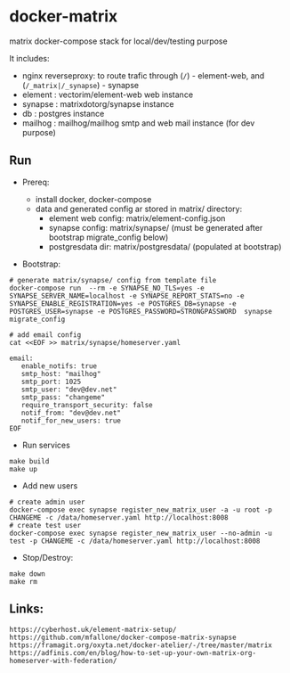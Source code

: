 # docker-matrix

matrix docker-compose stack for local/dev/testing purpose

It includes:
 - nginx reverseproxy: to route trafic through  (`/`) - element-web, and (`/_matrix|/_synapse`) - synapse
 - element : vectorim/element-web web instance
 - synapse : matrixdotorg/synapse instance
 - db : postgres instance
 - mailhog : mailhog/mailhog smtp and web mail instance (for dev purpose)

## Run

* Prereq:
  - install docker, docker-compose
  - data and generated config ar stored in matrix/ directory:
     - element web config: matrix/element-config.json
     - synapse config: matrix/synapse/ (must be generated after bootstrap migrate_config below)
     - postgresdata dir: matrix/postgresdata/ (populated at bootstrap)

* Bootstrap:
```
# generate matrix/synapse/ config from template file
docker-compose run  --rm -e SYNAPSE_NO_TLS=yes -e SYNAPSE_SERVER_NAME=localhost -e SYNAPSE_REPORT_STATS=no -e SYNAPSE_ENABLE_REGISTRATION=yes -e POSTGRES_DB=synapse -e POSTGRES_USER=synapse -e POSTGRES_PASSWORD=STRONGPASSWORD  synapse migrate_config

# add email config
cat <<EOF >> matrix/synapse/homeserver.yaml

email:
   enable_notifs: true
   smtp_host: "mailhog"
   smtp_port: 1025
   smtp_user: "dev@dev.net"
   smtp_pass: "changeme"
   require_transport_security: false
   notif_from: "dev@dev.net"
   notif_for_new_users: true
EOF
```

* Run services
```
make build
make up
```
* Add new users
```
# create admin user
docker-compose exec synapse register_new_matrix_user -a -u root -p CHANGEME -c /data/homeserver.yaml http://localhost:8008
# create test user
docker-compose exec synapse register_new_matrix_user --no-admin -u test -p CHANGEME -c /data/homeserver.yaml http://localhost:8008
```

* Stop/Destroy:
```
make down
make rm
```

## Links:
```
https://cyberhost.uk/element-matrix-setup/
https://github.com/mfallone/docker-compose-matrix-synapse
https://framagit.org/oxyta.net/docker-atelier/-/tree/master/matrix
https://adfinis.com/en/blog/how-to-set-up-your-own-matrix-org-homeserver-with-federation/
```
